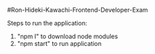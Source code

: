 #Ron-Hideki-Kawachi-Frontend-Developer-Exam

Steps to run the application:

1. "npm I" to download node modules
2. "npm start" to run application
